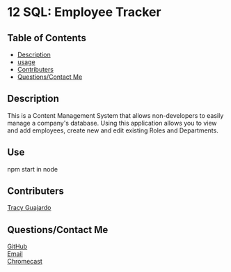 # 12 SQL: Employee Tracker

## Table of Contents
  - [Description](#description)
  - [usage](#use)
  - [Contributers](#Questions)
  - [Questions/Contact Me](#Questions)


## Description
This is a Content Management System that allows non-developers to easily manage a company's database.  Using this application allows you to view and add employees, create new and edit existing Roles and Departments.

## Use
  npm start in node

## Contributers
[Tracy Guajardo](https://github.com/tracyroseguajardo)

## Questions/Contact Me 
[GitHub](https://github.com/krsparks2)   
[Email](mailto:krsparks2@yahoo.com)
<br>
[Chromecast](https://drive.google.com/file/d/1k7-1SkaRDPzlgF7DtfZk4RhuZppszH3p/view)